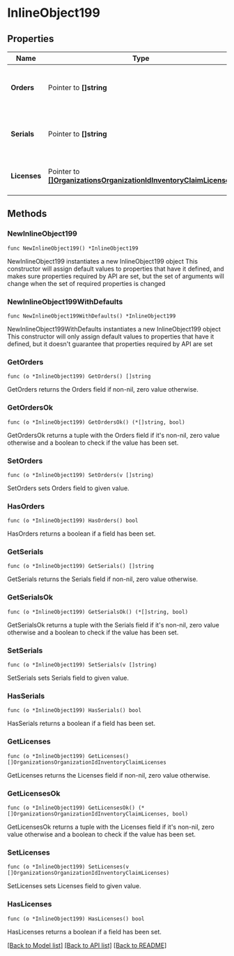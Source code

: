 # InlineObject199

## Properties

Name | Type | Description | Notes
------------ | ------------- | ------------- | -------------
**Orders** | Pointer to **[]string** | The numbers of the orders that should be claimed | [optional] 
**Serials** | Pointer to **[]string** | The serials of the devices that should be claimed | [optional] 
**Licenses** | Pointer to [**[]OrganizationsOrganizationIdInventoryClaimLicenses**](OrganizationsOrganizationIdInventoryClaimLicenses.md) | The licenses that should be claimed | [optional] 

## Methods

### NewInlineObject199

`func NewInlineObject199() *InlineObject199`

NewInlineObject199 instantiates a new InlineObject199 object
This constructor will assign default values to properties that have it defined,
and makes sure properties required by API are set, but the set of arguments
will change when the set of required properties is changed

### NewInlineObject199WithDefaults

`func NewInlineObject199WithDefaults() *InlineObject199`

NewInlineObject199WithDefaults instantiates a new InlineObject199 object
This constructor will only assign default values to properties that have it defined,
but it doesn't guarantee that properties required by API are set

### GetOrders

`func (o *InlineObject199) GetOrders() []string`

GetOrders returns the Orders field if non-nil, zero value otherwise.

### GetOrdersOk

`func (o *InlineObject199) GetOrdersOk() (*[]string, bool)`

GetOrdersOk returns a tuple with the Orders field if it's non-nil, zero value otherwise
and a boolean to check if the value has been set.

### SetOrders

`func (o *InlineObject199) SetOrders(v []string)`

SetOrders sets Orders field to given value.

### HasOrders

`func (o *InlineObject199) HasOrders() bool`

HasOrders returns a boolean if a field has been set.

### GetSerials

`func (o *InlineObject199) GetSerials() []string`

GetSerials returns the Serials field if non-nil, zero value otherwise.

### GetSerialsOk

`func (o *InlineObject199) GetSerialsOk() (*[]string, bool)`

GetSerialsOk returns a tuple with the Serials field if it's non-nil, zero value otherwise
and a boolean to check if the value has been set.

### SetSerials

`func (o *InlineObject199) SetSerials(v []string)`

SetSerials sets Serials field to given value.

### HasSerials

`func (o *InlineObject199) HasSerials() bool`

HasSerials returns a boolean if a field has been set.

### GetLicenses

`func (o *InlineObject199) GetLicenses() []OrganizationsOrganizationIdInventoryClaimLicenses`

GetLicenses returns the Licenses field if non-nil, zero value otherwise.

### GetLicensesOk

`func (o *InlineObject199) GetLicensesOk() (*[]OrganizationsOrganizationIdInventoryClaimLicenses, bool)`

GetLicensesOk returns a tuple with the Licenses field if it's non-nil, zero value otherwise
and a boolean to check if the value has been set.

### SetLicenses

`func (o *InlineObject199) SetLicenses(v []OrganizationsOrganizationIdInventoryClaimLicenses)`

SetLicenses sets Licenses field to given value.

### HasLicenses

`func (o *InlineObject199) HasLicenses() bool`

HasLicenses returns a boolean if a field has been set.


[[Back to Model list]](../README.md#documentation-for-models) [[Back to API list]](../README.md#documentation-for-api-endpoints) [[Back to README]](../README.md)


